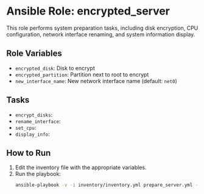 # Ansible Role: encrypted_server

This role performs system preparation tasks, including disk encryption, CPU configuration, network interface renaming, and system information display.

## Role Variables
- `encrypted_disk`: Disk to encrypt
- `encrypted_partition`: Partition next to root to encrypt
- `new_interface_name`: New network interface name (default: `net0`)

## Tasks
- `encrypt_disks`:
- `rename_interface`:
- `set_cpu`:
- `display_info`:


## How to Run
1. Edit the inventory file with the appropriate variables.
2. Run the playbook:
   ```bash
   ansible-playbook -v -i inventory/inventory.yml prepare_server.yml -u $user


